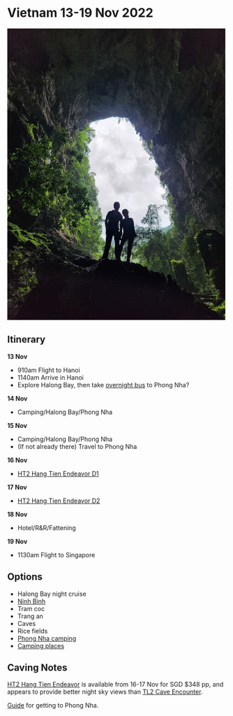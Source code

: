 # Vietnam 13-19 Nov 2022

![](/static/2022-08-22/hang-tien.jpg)

## Itinerary

**13 Nov**

- 910am Flight to Hanoi
- 1140am Arrive in Hanoi
- Explore Halong Bay, then take [overnight bus][phong-nha-travel] to Phong Nha?

**14 Nov**

- Camping/Halong Bay/Phong Nha

**15 Nov**

- Camping/Halong Bay/Phong Nha
- (If not already there) Travel to Phong Nha

**16 Nov**

- [HT2 Hang Tien Endeavor D1][ht2]

**17 Nov**

- [HT2 Hang Tien Endeavor D2][ht2]

**18 Nov**

- Hotel/R&R/Fattening

**19 Nov**

- 1130am Flight to Singapore

## Options

- Halong Bay night cruise
- [Ninh Binh](https://www.thecrazytourist.com/25-best-things-to-do-in-ninh-binh-vietnam/)
- Tram coc
- Trang an
- Caves
- Rice fields
- [Phong Nha camping](https://thesmartlocal.com/vietnam/camping-sites)
- [Camping places](https://www.holidify.com/pages/camping-in-vietnam-2730.html)

## Caving Notes

[HT2 Hang Tien Endeavor][ht2] is available from 16-17 Nov for SGD $348 pp, and appears to provide better night sky views than [TL2 Cave Encounter](https://oxalisadventure.com/tour/tu-lan-cave-encounter/).

[Guide][phong-nha-travel] for getting to Phong Nha.

[ht2]: https://oxalisadventure.com/tour/hang-tien-endeavor/
[phong-nha-travel]: https://oxalisadventure.com/arrival-departure-guide/
